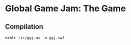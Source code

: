 Global Game Jam: The Game
=========================

Compilation
-----------

    mxmlc src/ggj.as -o ggj.swf
